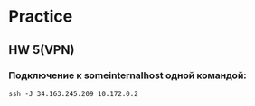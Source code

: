 # Practice
## HW 5(VPN)
### Подключение к someinternalhost одной командой:
```
ssh -J 34.163.245.209 10.172.0.2
```

